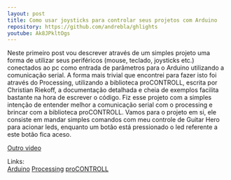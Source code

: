 ```yaml
---
layout: post
title: Como usar joysticks para controlar seus projetos com Arduino
repository: https://github.com/andrebla/ghlights
youtube: Ak8JPkltOgs
---
```



Neste primeiro post vou descrever através de um simples projeto uma forma de utilizar seus periféricos (mouse, teclado, joysticks etc.) conectados ao pc como entrada de parâmetros para o Arduino utilizando a comunicação serial.
A forma mais trivial que encontrei para fazer isto foi através do Processing, utilizando a biblioteca proCONTROLL, escrita por Christian Riekoff, a documentação detalhada e cheia de exemplos facilita bastante na hora de escrever o código. Fiz esse projeto com a simples intenção de entender melhor a comunicação serial com o processing e brincar com a biblioteca proCONTROLL.
Vamos para o projeto em si, ele consiste em mandar simples comandos com meu controle de Guitar Hero para acionar leds, enquanto um botão está pressionado o led referente a este botão fica aceso.


[Outro video](http://www.youtube.com/embed/U-ofDQl6WSc)


Links:  
[Arduino](http://arduino.cc/)
[Processing](http://www.processing.org/)
[proCONTROLL](http://creativecomputing.cc/p5libs/procontroll/)
